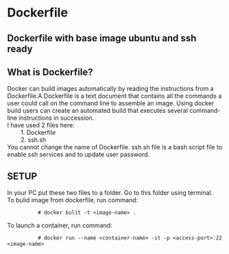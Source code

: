 # Dockerfile
## Dockerfile with base image ubuntu and ssh ready

## What is Dockerfile?
Docker can build images automatically by reading the instructions from a Dockerfile.A Dockerfile is a text document that contains all the commands a user could call             on the command line to assemble an image. Using docker build users can create an automated build that executes several command-line instructions in succession.<br />
I have used 2 files here:<br />
&nbsp;&nbsp;&nbsp;&nbsp;&nbsp;&nbsp;&nbsp;&nbsp;1. Dockerfile<br />
&nbsp;&nbsp;&nbsp;&nbsp;&nbsp;&nbsp;&nbsp;&nbsp;2. ssh.sh<br />
You cannot change the name of Dockerfile. ssh.sh file is a bash script file to enable ssh services and to update user password.

## SETUP
In your PC put these two files to a folder. Go to this folder using terminal.<br />To bulid image from dockerfile, run command:
```
          # docker bulit -t <image-name> .
```
To launch a container, run command:
``` 
          # docker run --name <container-name> -it -p <access-port>:22 <image-name>
```
